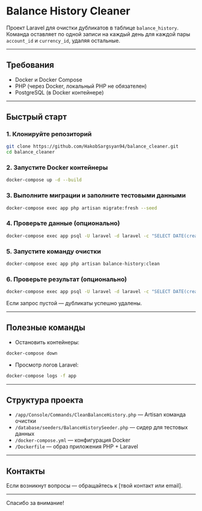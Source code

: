 
# Balance History Cleaner

Проект Laravel для очистки дубликатов в таблице `balance_history`.  
Команда оставляет по одной записи на каждый день для каждой пары `account_id` и `currency_id`, удаляя остальные.

---

## Требования

- Docker и Docker Compose
- PHP (через Docker, локальный PHP не обязателен)
- PostgreSQL (в Docker контейнере)

---

## Быстрый старт

### 1. Клонируйте репозиторий

```bash
git clone https://github.com/HakobSargsyan94/balance_cleaner.git
cd balance_cleaner
```

### 2. Запустите Docker контейнеры

```bash
docker-compose up -d --build
```

### 3. Выполните миграции и заполните тестовыми данными

```bash
docker-compose exec app php artisan migrate:fresh --seed
```

### 4. Проверьте данные (опционально)

```bash
docker-compose exec app psql -U laravel -d laravel -c "SELECT DATE(created_at), account_id, currency_id, COUNT(*) FROM balance_history GROUP BY 1,2,3 ORDER BY 1 DESC LIMIT 10;"
```

### 5. Запустите команду очистки

```bash
docker-compose exec app php artisan balance-history:clean
```

### 6. Проверьте результат (опционально)

```bash
docker-compose exec app psql -U laravel -d laravel -c "SELECT DATE(created_at), account_id, currency_id, COUNT(*) FROM balance_history GROUP BY 1,2,3 HAVING COUNT(*) > 1;"
```

Если запрос пустой — дубликаты успешно удалены.

---

## Полезные команды

- Остановить контейнеры:

```bash
docker-compose down
```

- Просмотр логов Laravel:

```bash
docker-compose logs -f app
```

---

## Структура проекта

- `/app/Console/Commands/CleanBalanceHistory.php` — Artisan команда очистки  
- `/database/seeders/BalanceHistorySeeder.php` — сидер для тестовых данных  
- `/docker-compose.yml` — конфигурация Docker  
- `/Dockerfile` — образ приложения PHP + Laravel

---

## Контакты

Если возникнут вопросы — обращайтесь к [твой контакт или email].

---

Спасибо за внимание!

